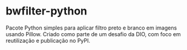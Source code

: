 # bwfilter-python
Pacote Python simples para aplicar filtro preto e branco em imagens usando Pillow. Criado como parte de um desafio da DIO, com foco em reutilização e publicação no PyPI.
